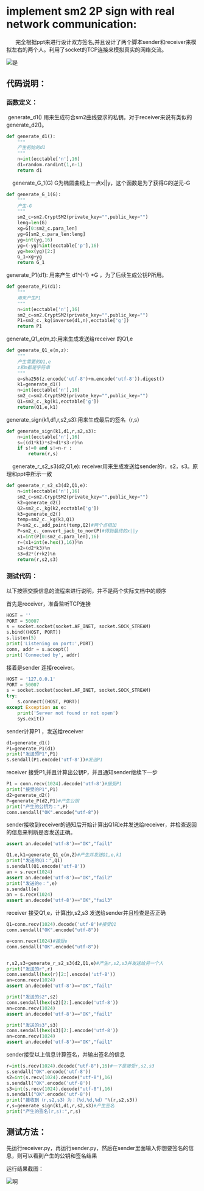 # implement sm2 2P sign with real network communication:

      完全根据ppt来进行设计双方签名,并且设计了两个脚本sender和receiver来模拟左右的两个人。利用了socket的TCP连接来模拟真实的网络交流。

![是](./ppt.png)

## 代码说明：

### 函数定义：

 generate_d1() 用来生成符合sm2曲线要求的私钥。对于receiver来说有类似的generate_d2()。

```python
def generate_d1():
    """
    产生初始的d1
    """
    n=int(ecctable['n'],16)
    d1=random.randint(1,n-1)
    return d1
```

    generate_G_1(G) G为椭圆曲线上一点x||y，这个函数是为了获得G的逆元-G

```python
def generate_G_1(G):
    """
    产生-G
    """
    sm2_c=sm2.CryptSM2(private_key="",public_key="")
    leng=len(G)
    xg=G[0:sm2_c.para_len]
    yg=G[sm2_c.para_len:leng]
    yg=int(yg,16)
    yg=(-yg)%int(ecctable['p'],16)
    yg=hex(yg)[2:]
    G_1=xg+yg
    return G_1
```

generate_P1(d1): 用来产生 d1^{-1} *G ，为了后续生成公钥P所用。

```python
def generate_P1(d1):
    """
    用来产生P1
    """
    n=int(ecctable['n'],16)
    sm2_c=sm2.CryptSM2(private_key="",public_key="")
    P1=sm2_c._kg(inverse(d1,n),ecctable['g'])
    return P1
```

generate_Q1_e(m,z):用来生成发送给receiver 的Q1,e

```python
def generate_Q1_e(m,z):
    """
    产生需要的Q1,e
    z和m都是字符串
    """
    e=sha256(z.encode('utf-8')+m.encode('utf-8')).digest()
    k1=generate_d1()
    n=int(ecctable['n'],16)
    sm2_c=sm2.CryptSM2(private_key="",public_key="")
    Q1=sm2_c._kg(k1,ecctable['g'])
    return(Q1,e,k1)
```

generate_sign(k1,d1,r,s2,s3):用来生成最后的签名（r,s）

```python
def generate_sign(k1,d1,r,s2,s3):
    n=int(ecctable['n'],16)
    s=((d1*k1)*s2+d1*s3-r)%n
    if s!=0 and s!=n-r : 
        return(r,s)
```

    generate_r_s2_s3(d2,Q1,e):  receiver用来生成发送给sender的r，s2，s3。原理和ppt中所示一致

```python
def generate_r_s2_s3(d2,Q1,e):
    n=int(ecctable['n'],16)
    sm2_c=sm2.CryptSM2(private_key="",public_key="")
    k2=generate_d2()
    Q2=sm2_c._kg(k2,ecctable['g'])
    k3=generate_d2()
    temp=sm2_c._kg(k3,Q1)
    P=sm2_c._add_point(temp,Q2)#两个点相加
    P=sm2_c._convert_jacb_to_nor(P)#得到最终的x||y
    x1=int(P[0:sm2_c.para_len],16)
    r=(x1+int(e.hex(),16))%n
    s2=(d2*k3)%n
    s3=d2*(r+k2)%n
    return(r,s2,s3)
```

### 测试代码：

以下按照交换信息的流程来进行说明，并不是两个实际文档中的顺序

首先是receiver，准备监听TCP连接

```python
HOST = ''
PORT = 50007
s = socket.socket(socket.AF_INET, socket.SOCK_STREAM)
s.bind((HOST, PORT))
s.listen(5)
print('Listening on port:',PORT)
conn, addr = s.accept()
print('Connected by', addr)
```

接着是sender 连接receiver。

```python
HOST = '127.0.0.1'
PORT = 50007
s = socket.socket(socket.AF_INET, socket.SOCK_STREAM)
try:
    s.connect((HOST, PORT))
except Exception as e:
    print('Server not found or not open')
    sys.exit()
```

sender计算P1 ，发送给receiver

```python
d1=generate_d1()
P1=generate_P1(d1)
print("发送的P1",P1)
s.sendall(P1.encode('utf-8'))#发送P1
```

receiver 接受P1,并且计算出公钥P，并且通知sender继续下一步

```python
P1 = conn.recv(1024).decode('utf-8')#接受P1
print("接受的P1",P1)
d2=generate_d2()
P=generate_P(d2,P1)#产生公钥
print("产生的公钥为：",P)
conn.sendall("OK".encode("utf-8"))
```

  sender接收到receiver的通知后开始计算出Q1和e并发送给receiver，并检查返回的信息来判断是否发送正确。

```python
assert an.decode('utf-8')=="OK","fail1"

Q1,e,k1=generate_Q1_e(m,Z)#产生并发送Q1,e,k1
print("发送的Q1：",Q1)
s.sendall(Q1.encode('utf-8'))
an = s.recv(1024)
assert an.decode('utf-8')=="OK","fail2"
print("发送的e：",e)
s.sendall(e)
an = s.recv(1024)
assert an.decode('utf-8')=="OK","fail3"
```

receiver 接受Q1,e，计算出r,s2,s3 发送给sender并且检查是否正确

```python
Q1=conn.recv(1024).decode('utf-8')#接受Q1
conn.sendall("OK".encode("utf-8"))

e=conn.recv(1024)#接受e
conn.sendall("OK".encode("utf-8"))


r,s2,s3=generate_r_s2_s3(d2,Q1,e)#产生r,s2,s3并发送给另一个人
print("发送的r",r)
conn.sendall(hex(r)[2:].encode('utf-8'))
an=conn.recv(1024)
assert an.decode('utf-8')=="OK","fail1"

print("发送的s2",s2)
conn.sendall(hex(s2)[2:].encode('utf-8'))
an=conn.recv(1024)
assert an.decode('utf-8')=="OK","fail1"

print("发送的s3",s3)
conn.sendall(hex(s3)[2:].encode('utf-8'))
an=conn.recv(1024)
assert an.decode('utf-8')=="OK","fail1"
```

sender接受以上信息计算签名，并输出签名的信息

```python
r=int(s.recv(1024).decode("utf-8"),16)#一下是接受r,s2,s3
s.sendall("OK".encode('utf-8'))
s2=int(s.recv(1024).decode("utf-8"),16)
s.sendall("OK".encode('utf-8'))
s3=int(s.recv(1024).decode("utf-8"),16)
s.sendall("OK".encode('utf-8'))
print("接收到（r,s2,s3）为：（%d,%d,%d）"%(r,s2,s3))
r,s=generate_sign(k1,d1,r,s2,s3)#产生签名
print("产生的签名(r,s):",r,s)
```

## 测试方法：

先运行receiver.py，再运行sender.py，然后在sender里面输入你想要签名的信息，则可以看到产生的公钥和签名结果

运行结果截图：

 ![啊](./成果截图.png)